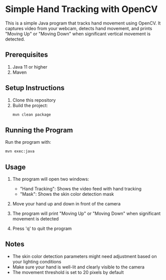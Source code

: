 # Simple Hand Tracking with OpenCV

This is a simple Java program that tracks hand movement using OpenCV. It captures video from your webcam, detects hand movement, and prints "Moving Up" or "Moving Down" when significant vertical movement is detected.

## Prerequisites

1. Java 11 or higher
2. Maven

## Setup Instructions

1. Clone this repository
2. Build the project:
   ```bash
   mvn clean package
   ```

## Running the Program

Run the program with:
```bash
mvn exec:java
```

## Usage

1. The program will open two windows:
   - "Hand Tracking": Shows the video feed with hand tracking
   - "Mask": Shows the skin color detection mask

2. Move your hand up and down in front of the camera
3. The program will print "Moving Up" or "Moving Down" when significant movement is detected
4. Press 'q' to quit the program

## Notes

- The skin color detection parameters might need adjustment based on your lighting conditions
- Make sure your hand is well-lit and clearly visible to the camera
- The movement threshold is set to 20 pixels by default 